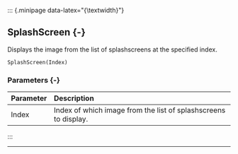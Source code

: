 ::: {.minipage data-latex="{\textwidth}"}
## SplashScreen {-}

Displays the image from the list of splashscreens at the specified index.

```{sql}
SplashScreen(Index)
```
### Parameters {-}

**Parameter** | **Description**
| :-- | :-- |
Index | Index of which image from the list of splashscreens to display.
:::

***
